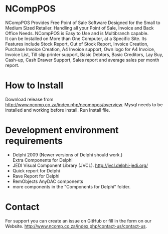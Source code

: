# NCompPOS
NCompPOS Provides Free Point of Sale Software Designed for the Small to Medium Sized Retailer. 
Handling all your Point of Sale, Invoice and Back Office Needs. NCompPOS is Easy to Use and is Multibranch capable.  
It can be Installed on More than One Computer, at a Specific Site. 
Its Features include Stock Report, Out of Stock Report, Invoice Creation, Purchase Invoice Creation, A4 Invoice support, Own logo for A4 Invoice, Invoice List, Till slip printer support, Basic Debtors, Basic Creditors, Lay Buy, Cash-up, Cash Drawer Support, Sales report and average sales per month report.

# How to Install
Download release from http://www.ncomp.co.za/index.php/ncomppos/overview.
Mysql needs to be installed and working before install.
Run Install file.

# Development environment requirements
- Delphi 2009 (Newer versions of Delphi should work.) </br>
Extra Components for Delphi
- JEDI Visual Component Library (JVCL). http://jvcl.delphi-jedi.org/
- Quick report for Delphi
- Rave Report for Delphi
- RemObjects AnyDAC components
- more components in the "Components for Delphi" folder.

# Contact
For support you can create an issue on GitHub or fill in the form on our Website.
http://www.ncomp.co.za/index.php/contact-us/contact-us.
